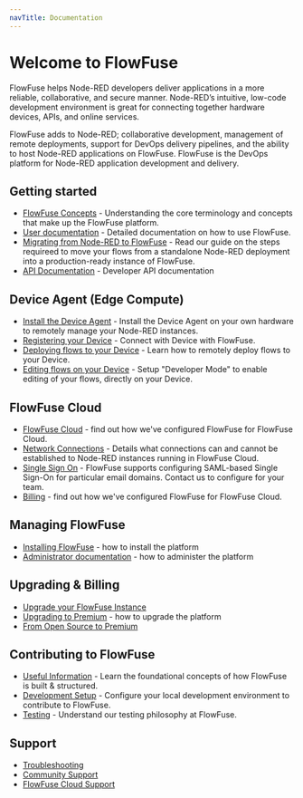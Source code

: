 ```yaml
---
navTitle: Documentation
---
```


# Welcome to FlowFuse

FlowFuse helps Node-RED developers deliver applications in a more reliable,
collaborative, and secure manner. Node-RED’s intuitive, low-code development
environment is great for connecting together hardware devices, APIs, and online
services.

FlowFuse adds to Node-RED; collaborative development, management of
remote deployments, support for DevOps delivery pipelines, and the ability to
host Node-RED applications on FlowFuse. FlowFuse is the DevOps platform for
Node-RED application development and delivery.

## Getting started

 - [FlowFuse Concepts](./user/concepts.md) - Understanding the core terminology and concepts that make up the FlowFuse platform.
 - [User documentation](./user/) - Detailed documentation on how to use FlowFuse.
 - [Migrating from Node-RED to FlowFuse](./user/migration/#migrating-a-node-red-application-to-flowforge) - Read our guide on the steps requireed to move your flows from a standalone Node-RED deployment into a production-ready instance of FlowFuse.
 - [API Documentation](./api/) - Developer API documentation

## Device Agent (Edge Compute)

- [Install the Device Agent](./device-agent/install.md) - Install the Device Agent on your own hardware to remotely manage your Node-RED instances.
- [Registering your Device](./device-agent/register.md) - Connect with Device with FlowFuse.
- [Deploying flows to your Device](./device-agent/deploy.md) - Learn how to remotely deploy flows to your Device.
- [Editing flows on your Device](./device-agent/deploy.md#editing-the-node-red-flows-on-a-device) - Setup "Developer Mode" to enable editing of your flows, directly on your Device.

## FlowFuse Cloud
 - [FlowFuse Cloud](./cloud/) - find out how we've configured FlowFuse for FlowFuse Cloud.
 - [Network Connections](./cloud/#network-connections) - Details what connections can and cannot be established to Node-RED instances running in FlowFuse Cloud.
 - [Single Sign On](./cloud/#single-sign-on) - FlowFuse supports configuring SAML-based Single Sign-On for particular email domains. Contact us to configure for your team.
 - [Billing](./cloud/) - find out how we've configured FlowFuse for FlowFuse Cloud.

## Managing FlowFuse

- [Installing FlowFuse](./install/) - how to install the platform
- [Administrator documentation](./admin/) - how to administer the platform

## Upgrading & Billing

- [Upgrade your FlowFuse Instance](./upgrade/README.md)
- [Upgrading to Premium](./upgrade/) - how to upgrade the platform
- [From Open Source to Premium](./upgrade/open-source-to-premium.md)

 ## Contributing to FlowFuse
 - [Useful Information](./contribute/#contributing-to-flowforge) - Learn the foundational concepts of how FlowFuse is built & structured. 
 - [Development Setup](./contribute/#development-setup) - Configure your local development environment to contribute to FlowFuse.
 - [Testing](./contribute/#testing) - Understand our testing philosophy at FlowFuse.
 
## Support

- [Troubleshooting](./user/#debugging-and-fixing-node-red-issues)
- [Community Support](https://community.flowforge.com/)
- [FlowFuse Cloud Support](./cloud/#support)